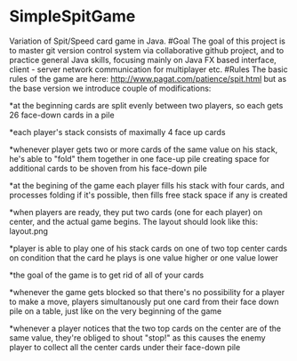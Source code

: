 # SimpleSpitGame
Variation of Spit/Speed card game in Java.
#Goal
The goal of this project is to master git version control system via collaborative github project, and to practice general Java skills, focusing mainly on Java FX based interface, client - server network communication for multiplayer etc.
#Rules
The basic rules of the game are here: http://www.pagat.com/patience/spit.html but as the base version we introduce couple of modifications:

*at the beginning cards are split evenly between two players, so each gets 26 face-down cards in a pile

*each player's stack consists of maximally 4 face up cards

*whenever player gets two or more cards of the same value on his stack, he's able to "fold" them together in one face-up pile creating space for additional cards to be shoven from his face-down pile

*at the begining of the game each player fills his stack with four cards, and processes folding if it's possible, then fills free stack space if any is created

*when players are ready, they put two cards (one for each player) on center, and the actual game begins. The layout should look like this: layout.png

*player is able to play one of his stack cards on one of two top center cards on condition that the card he plays is one value higher or one value lower

*the goal of the game is to get rid of all of your cards

*whenever the game gets blocked so that there's no possibility for a player to make a move, players simultanously put one card from their face down pile on a table, just like on the very beginning of the game

*whenever a player notices that the two top cards on the center are of the same value, they're obliged to shout "stop!" as this causes the enemy player to collect all the center cards under their face-down pile


